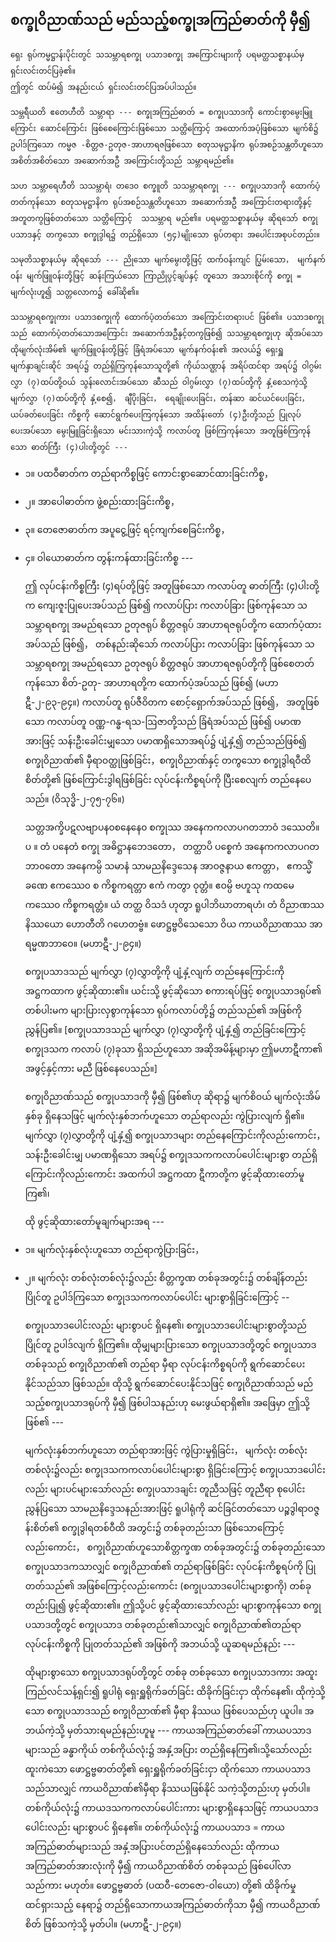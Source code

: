 ## စက္ခုဝိညာဏ်သည် မည်သည့်စက္ခုအကြည်ဓာတ်ကို မှီ၍ 

    ရှေး ရုပ်ကမ္မဋ္ဌာန်းပိုင်းတွင် သသမ္ဘာရစက္ခု ပသာဒစက္ခု အကြောင်းများကို ပရမတ္ထသစ္စာနယ်မှ ရှင်းလင်းတင်ပြခဲ့၏။ 
    ဤတွင် ထပ်မံ၍ အနည်းငယ် ရှင်းလင်းတင်ပြအပ်ပါသည်။

    သမ္ဘရီယတိ ဧတေဟီတိ သမ္ဘာရာ --- စက္ခုအကြည်ဓာတ် = စက္ခုပသာဒကို ကောင်းစွာမွေးမြူကြောင်း ဆောင်ကြောင်း ဖြစ်စေကြောင်းဖြစ်သော သတ္တိကြောင့် အထောက်အပံ့ဖြစ်သော မျက်စိ၌ ဥပါဒ်ကြသော ကမ္မဇ -စိတ္တဇ-ဥတုဇ-အာဟာရဇဖြစ်သော စတုသမုဋ္ဌာနိက ရုပ်အစဉ်သန္တတိဟူသော အစိတ်အစိတ်သော အဆောက်အဦ အကြောင်းတို့သည် သမ္ဘာရမည်၏။

    သဟ သမ္ဘာရေဟီတိ သသမ္ဘာရံ၊ တဒေ၀ စက္ခူတိ သသမ္ဘာရစက္ခု --- စက္ခုပသာဒကို ထောက်ပံ့တတ်ကုန်သော စတုသမုဋ္ဌာနိက ရုပ်အစဉ်သန္တတိဟူသော အဆောက်အဦ အကြောင်းတရားတို့နှင့် အတူတကွဖြစ်တတ်သော သတ္တိကြောင့်  သသမ္ဘာရ မည်၏။ ပရမတ္ထသစ္စာနယ်မှ ဆိုရသော် စက္ခုပသာဒနှင့် တကွသော စက္ခုဒွါရ၌ တည်ရှိသော (၅၄)မျိုးသော ရုပ်တရား အပေါင်းအစုပင်တည်း။

    သမုတိသစ္စာနယ်မှ ဆိုရသော် --- ညိုသော မျက်မွေးတို့ဖြင့် ထက်ဝန်းကျင် ပြွမ်းသော， မျက်နက်ဝန်း မျက်ဖြူဝန်းတို့ဖြင့် ဆန်းကြယ်သော ကြာညိုပွင့်ချပ်နှင့် တူသော အသားစိုင်ကို စက္ခု = မျက်လုံးဟူ၍ သတ္တလောက၌ ခေါ်ဆို၏။

    သသမ္ဘာရစက္ခုကား ပသာဒစက္ခုကို ထောက်ပံ့တတ်သော အကြောင်းတရားပင် ဖြစ်၏။ ပသာဒစက္ခုသည် ထောက်ပံ့တတ်သောအကြောင်း အဆောက်အဦနှင့်တကွဖြစ်၍ သသမ္ဘာရစက္ခုဟု ဆိုအပ်သော ထိုမျက်လုံးအိမ်၏ မျက်ဖြူဝန်းတို့ဖြင့် ခြံရံအပ်သော မျက်နက်ဝန်း၏ အလယ်၌ ရှေးရှူ မျက်နှာချင်းဆိုင် အရပ်၌ တည်ရှိကြကုန်သောသူတို့၏ ကိုယ်သဏ္ဌာန် အရိပ်ထင်ရာ အရပ်၌ ဝါဂွမ်းလွှာ (၇)ထပ်တို့ဝယ် သွန်းလောင်းအပ်သော ဆီသည် ဝါဂွမ်းလွှာ (၇)ထပ်တို့ကို နှံ့စေသကဲ့သို့ မျက်လွှာ (၇)ထပ်တို့ကို နှံ့စေ၍， ချီပိုးခြင်း， ရေချိုးပေးခြင်း，တန်ဆာ ဆင်ယင်ပေးခြင်း， ယပ်ခတ်ပေးခြင်း ကိစ္စကို ဆောင်ရွက်ပေးကြကုန်သော အထိန်းတော် (၄)ဦးတို့သည် ပြုလုပ်ပေးအပ်သော မွေးမြူခြင်းရှိသော မင်းသားကဲ့သို့ ကလာပ်တူ ဖြစ်ကြကုန်သော အတူဖြစ်ကြကုန်သော ဓာတ်ကြီး (၄)ပါးတို့တွင် ---

- ၁။ ပထဝီဓာတ်က တည်ရာကိစ္စဖြင့် ကောင်းစွာဆောင်ထားခြင်းကိစ္စ，
- ၂။ အာပေါဓာတ်က ဖွဲ့စည်းထားခြင်းကိစ္စ，
- ၃။ တေဇောဓာတ်က အပူငွေ့ဖြင့် ရင့်ကျက်စေခြင်းကိစ္စ，
- ၄။ ဝါယောဓာတ်က တွန်းကန်ထားခြင်းကိစ္စ ---

    ဤ လုပ်ငန်းကိစ္စကြီး (၄)ရပ်တို့ဖြင့် အတူဖြစ်သော ကလာပ်တူ ဓာတ်ကြီး (၄)ပါးတို့က ကျေးဇူးပြုပေးအပ်သည် ဖြစ်၍ ကလာပ်ပြား ကလာပ်ခြား ဖြစ်ကုန်သော သသမ္ဘာရစက္ခု အမည်ရသော ဥတုဇရုပ် စိတ္တဇရုပ် အာဟာရဇရုပ်တို့က ထောက်ပံ့ထားအပ်သည် ဖြစ်၍， တစ်နည်းဆိုသော် ကလာပ်ပြား ကလာပ်ခြား ဖြစ်ကုန်သော သသမ္ဘာရစက္ခု အမည်ရသော ဥတုဇရုပ် စိတ္တဇရုပ် အာဟာရဇရုပ်တို့ကို ဖြစ်စေတတ်ကုန်သော စိတ်-ဥတု- အာဟာရတို့က ထောက်ပံ့အပ်သည် ဖြစ်၍ (မဟာဋီ-၂-၉၃-၉၄။) ကလာပ်တူ ရုပ်ဇီဝိတက စောင့်ရှောက်အပ်သည် ဖြစ်၍， အတူဖြစ်သော ကလာပ်တူ ဝဏ္ဏ-ဂန္ဓ-ရသ-ဩဇာတို့သည် ခြံရံအပ်သည် ဖြစ်၍ ပမာဏအားဖြင့် သန်းဦးခေါင်းမျှသော ပမာဏရှိသောအရပ်၌ ပျံ့နှံ့၍ တည်သည်ဖြစ်၍ စက္ခုဝိညာဏ်၏ မှီရာဝတ္ထုဖြစ်ခြင်း，စက္ခုဝိညာဏ်နှင့် တကွသော စက္ခုဒွါရဝီထိစိတ်တို့၏ ဖြစ်ကြောင်းဒွါရဖြစ်ခြင်း လုပ်ငန်းကိစ္စရပ်ကို ပြီးစေလျက် တည်နေပေသည်။ (ဝိသုဒ္ဓိ-၂-၇၅-၇၆။)

    သတ္တအက္ခိပဋလဗျာပန၀စနေနေ၀ စက္ခုဿ အနေကကလာပဂတဘာဝံ ဒဿေတိ။ ပ ။ တံ ပနေတံ စက္ခု အဓိဋ္ဌာနဘေဒတော， တတ္ထာပိ ပစ္စေကံ အနေကကလာပဂတဘာ၀တော အနေကမ္ပိ သမာနံ သာမညနိဒ္ဒေသေန အာဝဇ္ဇနာယ ဧကတ္တာ， ဧကသ္မိံ ခဏေ ဧကဿေ၀ စ ကိစ္စကရတ္တာ ဧကံ ကတွာ ဝုတ္တံ။ ဧဝမ္ပိ ဗဟူသု ကထမေကဿေ၀ ကိစ္စကရတ္တံ။ ယံ တတ္ထ ဝိသဒံ ဟုတွာ ရူပါဘိဃာတာရဟံ၊ တံ ဝိညာဏဿ နိဿယော ဟောတီတိ ဂဟေတဗ္ဗံ။ ဖောဋ္ဌဗ္ဗဝိသေသော ဝိယ ကာယဝိညာဏဿ အာရမ္မဏဘာဝေ။ (မဟာဋီ-၂-၉၄။)

    စက္ခုပသာဒသည် မျက်လွှာ (၇)လွှာတို့ကို ပျံ့နှံ့လျက် တည်နေကြောင်းကို အဋ္ဌကထာက ဖွင့်ဆိုထား၏။ 
    ယင်းသို့ ဖွင့်ဆိုသော စကားရပ်ဖြင့် စက္ခုပသာဒရုပ်၏ တစ်ပါးမက များပြားလှစွာကုန်သော ရုပ်ကလာပ်တို့၌ တည်သည်၏ အဖြစ်ကို ညွှန်ပြ၏။ 
    [စက္ခုပသာဒသည် မျက်လွှာ (၇)လွှာတို့ကို ပျံ့နှံ့၍ တည်ခြင်းကြောင့် စက္ခုဒသက ကလာပ် (၇)ခုသာ ရှိသည်ဟူသော အဆိုအမိန့်များမှာ ဤမဟာဋီကာ၏  အဖွင့်နှင့်ကား မညီ ဖြစ်နေပေသည်။]

    စက္ခုဝိညာဏ်သည် စက္ခုပသာဒကို မှီ၍ ဖြစ်၏ဟု ဆိုရာ၌ မျက်စိဝယ် မျက်လုံးအိမ် နှစ်ခု ရှိနေသဖြင့် မျက်လုံးနှစ်ဘက်ဟူသော တည်ရာလည်း ကွဲပြားလျက် ရှိ၏။
     မျက်လွှာ (၇)လွှာတို့ကို ပျံ့နှံ့၍ စက္ခုပသာဒများ တည်နေကြောင်းကိုလည်းကောင်း， သန်းဦးခေါင်းမျှ ပမာဏရှိသော အရပ်၌ စက္ခုဒသကကလာပ်ပေါင်းများစွာ တည်ရှိကြောင်းကိုလည်းကောင်း အထက်ပါ အဋ္ဌကထာ ဋီကာတို့က ဖွင့်ဆိုထားတော်မူကြ၏၊ 

    ထို ဖွင့်ဆိုထားတော်မူချက်များအရ ---

- ၁။ မျက်လုံးနှစ်လုံးဟူသော တည်ရာကွဲပြားခြင်း，
- ၂။ မျက်လုံး တစ်လုံးတစ်လုံး၌လည်း စိတ္တက္ခဏ တစ်ခုအတွင်း၌ တစ်ချိန်တည်း ပြိုင်တူ ဥပါဒ်ကြသော စက္ခုဒသကကလာပ်ပေါင်း များစွာရှိခြင်းကြောင့် --

    စက္ခုပသာဒပေါင်းလည်း များစွာပင် ရှိနေ၏၊ စက္ခုပသာဒပေါင်းများစွာတို့သည် ပြိုင်တူ ဥပါဒ်လျက် ရှိကြ၏။ 
    ထိုမျှများပြားသော စက္ခုပသာဒတို့တွင် စက္ခုပသာဒတစ်ခုသည် စက္ခုဝိညာဏ်၏ တည်ရာ မှီရာ လုပ်ငန်းကိစ္စရပ်ကို ရွက်ဆောင်ပေးနိုင်သည်သာ ဖြစ်သည်။ 
    ထိုသို့ ရွက်ဆောင်ပေးနိုင်သဖြင့် စက္ခုဝိညာဏ်သည် မည်သည့်စက္ခုပသာဒရုပ်ကို မှီ၍ ဖြစ်ပါသနည်းဟု မေးဖွယ်ရာရှိ၏။ အဖြေမှာ ဤသို့ဖြစ်၏ ---

    မျက်လုံးနှစ်ဘက်ဟူသော တည်ရာအားဖြင့် ကွဲပြားမှုရှိခြင်း， မျက်လုံး တစ်လုံးတစ်လုံး၌လည်း စက္ခုဒသကကလာပ်ပေါင်းများစွာ ရှိခြင်းကြောင့် စက္ခုပသာဒပေါင်းလည်း များပင်များသော်လည်း စက္ခုပသာဒချင်း တူညီသဖြင့် တူညီရာ စုပေါင်းညွှန်ပြသော သာမညနိဒ္ဒေသနည်းအားဖြင့် ရူပါရုံကို ဆင်ခြင်တတ်သော ပဉ္စဒွါရာဝဇ္ဇန်းစိတ်၏ စက္ခုဒွါရတစ်ဝီထိ အတွင်း၌ တစ်ခုတည်းသာ ဖြစ်သောကြောင့်လည်းကောင်း， စက္ခုဝိညာဏ်ဟူသောစိတ္တက္ခဏ တစ်ခုအတွင်း၌ တစ်ခုတည်းသော စက္ခုပသာဒကသာလျှင် စက္ခုဝိညာဏ်၏ တည်ရာဖြစ်ခြင်း လုပ်ငန်းကိစ္စရပ်ကို ပြုတတ်သည်၏ အဖြစ်ကြောင့်လည်းကောင်း (စက္ခုပသာဒပေါင်းများစွာကို) တစ်ခုတည်းပြု၍ ဖွင့်ဆိုထား၏။ 
    ဤသို့ပင် ဖွင့်ဆိုထားသော်လည်း များစွာကုန်သော စက္ခုပသာဒတို့တွင် စက္ခုပသာဒ တစ်ခုတည်း၏သာလျှင် စက္ခုဝိညာဏ်၏တည်ရာ လုပ်ငန်းကိစ္စကို ပြုတတ်သည်၏ အဖြစ်ကို အဘယ်သို့ ယူဆရမည်နည်း ---

    ထိုများစွာသော စက္ခုပသာဒရုပ်တို့တွင် တစ်ခု တစ်ခုသော စက္ခုပသာဒကား အထူးကြည်လင်သန့်ရှင်း၍ ရူပါရုံ ရှေးရှူရိုက်ခတ်ခြင်း ထိခိုက်ခြင်းငှာ ထိုက်နေ၏၊ ထိုကဲ့သို့သော စက္ခုပသာဒသည် စက္ခုဝိညာဏ်၏ မှီရာ နိဿယ ဖြစ်ပေသည်ဟု ယူပါ။ 
    အဘယ်ကဲ့သို့ မှတ်သားရမည်နည်းဟူမူ --- ကာယအကြည်ဓာတ်ခေါ် ကာယပသာဒများသည် ခန္ဓာကိုယ် တစ်ကိုယ်လုံး၌ အနှံ့အပြား တည်ရှိနေကြ၏၊သို့သော်လည်း ထူးကဲသော ဖောဋ္ဌဗ္ဗဓာတ်တို့၏ ရှေးရှူရိုက်ခတ်ခြင်းငှာ ထိုက်သော ကာယပသာဒသည်သာလျှင် ကာယဝိညာဏ်၏မှီရာ နိဿယဖြစ်နိုင် သကဲ့သို့တည်းဟု မှတ်ပါ။ 
    တစ်ကိုယ်လုံး၌ ကာယဒသကကလာပ်ပေါင်းကား များစွာရှိနေသဖြင့် ကာယပသာဒ ပေါင်းလည်း များစွာပင် ရှိနေ၏။ 
    တစ်ကိုယ်လုံး၌ ကာယပသာဒ = ကာယအကြည်ဓာတ်များသည် အနှံ့အပြားပင်တည်ရှိနေသော်လည်း ထိုကာယအကြည်ဓာတ်အားလုံးကို မှီ၍ ကာယဝိညာဏ်စိတ် တစ်ခုသည် ဖြစ်ပေါ်လာသည်ကား မဟုတ်။ 
    ဖောဋ္ဌဗ္ဗဓာတ် (ပထဝီ-တေဇော-ဝါယော) တို့၏ ထိခိုက်မှု ထင်ရှားသည့် နေရာ၌ တည်ရှိသောကာယအကြည်ဓာတ်ကိုသာ မှီ၍ ကာယဝိညာဏ်စိတ် ဖြစ်သကဲ့သို့ မှတ်ပါ။
     (မဟာဋီ-၂-၉၄။) 

